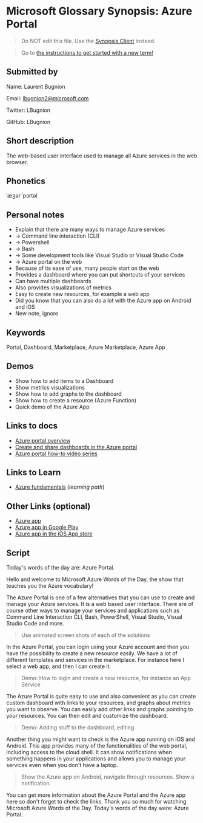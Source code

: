# Microsoft Glossary Synopsis: Azure Portal

> Do NOT edit this file. Use the [Synopsis Client](https://aka.ms/glossary/edit-synopsis) instead.

> Go to [the instructions to get started with a new term!](https://github.com/lbugnion/ms-glossary/blob/master/instructions/getting-started.md)

## Submitted by

Name: Laurent Bugnion

Email: lbugnion2@microsoft.com

Twitter: LBugnion

GitHub: LBugnion

## Short description

The web-based user interface used to manage all Azure services in the web browser.

## Phonetics

ˈæʒər ˈpɔrtəl

## Personal notes

- Explain that there are many ways to manage Azure services
- -> Command line interaction (CLI)
- -> Powershell
- -> Bash
- -> Some development tools like Visual Studio or Visual Studio Code
- -> Azure portal on the web
- Because of its ease of use, many people start on the web
- Provides a dashboard where you can put shortcuts of your services
- Can have multiple dashboards
- Also provides visualizations of metrics
- Easy to create new resources, for example a web app
- Did you know that you can also do a lot with the Azure app on Android and iOS
- New note, ignore

## Keywords

Portal, Dashboard, Marketplace, Azure Marketplace, Azure App

## Demos

- Show how to add items to a Dashboard
- Show metrics visualizations
- Show how to add graphs to the dashboard
- Show how to create a resource (Azure Function)
- Quick demo of the Azure App

## Links to docs

- [Azure portal overview](https://docs.microsoft.com/azure/azure-portal/azure-portal-overview)
- [Create and share dashboards in the Azure portal](https://docs.microsoft.com/azure/azure-portal/azure-portal-dashboards)
- [Azure portal how-to video series](https://docs.microsoft.com/azure/azure-portal/azure-portal-video-series)

## Links to Learn

- [Azure fundamentals](https://docs.microsoft.com/learn/paths/azure-fundamentals/) (*learning path*)

## Other Links (optional)

- [Azure app](https://azure.microsoft.com/features/azure-portal/mobile-app/)
- [Azure app in Google Play](https://play.google.com/store/apps/details?id=com.microsoft.azure)
- [Azure app in the iOS App store](https://apps.apple.com/us/app/microsoft-azure/id1219013620?ls=1)

## Script

Today's words of the day are: Azure Portal.

Hello and welcome to Microsoft Azure Words of the Day, the show that teaches you the Azure vocabulary!

The Azure Portal is one of a few alternatives that you can use to create and manage your Azure services. It is a web based user interface. There are of course other ways to manage your services and applications such as Command Line Interaction CLI, Bash, PowerShell, Visual Studio, Visual Studio Code and more.

> Use animated screen shots of each of the solutions

In the Azure Portal, you can login using your Azure account and then you have the possibility to create a new resource easily. We have a lot of different templates and services in the marketplace. For instance here I select a web app, and then I can create it.

> Demo: How to login and create a new resource, for instance an App Service

The Azure Portal is quite easy to use and also convenient as you can create custom dashboard with links to your resources, and graphs about metrics you want to observe. You can easily add other links and graphs pointing to your resources. You can then edit and customize the dashboard.

> Demo: Adding stuff to the dashboard, editing

Another thing you might want to check is the Azure app running on iOS and Android. This app provides many of the functionalities of the web portal, including access to the cloud shell. It can show notifications when something happens in your applications and allows you to manage your services even when you don't have a laptop.

> Show the Azure app on Android, navigate through resources. Show a notification.

You can get more information about the Azure Portal and the Azure app here so don't forget to check the links. Thank you so much for watching Microsoft Azure Words of the Day. Today's words of the day were: Azure Portal.

